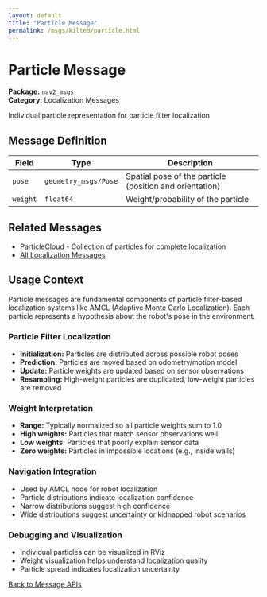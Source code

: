 ```yaml
---
layout: default
title: "Particle Message"
permalink: /msgs/kilted/particle.html
---
```


# Particle Message

**Package:** `nav2_msgs`  
**Category:** Localization Messages

Individual particle representation for particle filter localization

## Message Definition

| Field | Type | Description |
|-------|------|-------------|
| `pose` | `geometry_msgs/Pose` | Spatial pose of the particle (position and orientation) |
| `weight` | `float64` | Weight/probability of the particle |

## Related Messages

- [ParticleCloud](/msgs/kilted/particlecloud.html) - Collection of particles for complete localization
- [All Localization Messages](/msgs/kilted/index.html#localization-messages)

## Usage Context

Particle messages are fundamental components of particle filter-based localization systems like AMCL (Adaptive Monte Carlo Localization). Each particle represents a hypothesis about the robot's pose in the environment.

### Particle Filter Localization
- **Initialization:** Particles are distributed across possible robot poses
- **Prediction:** Particles are moved based on odometry/motion model
- **Update:** Particle weights are updated based on sensor observations
- **Resampling:** High-weight particles are duplicated, low-weight particles are removed

### Weight Interpretation
- **Range:** Typically normalized so all particle weights sum to 1.0
- **High weights:** Particles that match sensor observations well
- **Low weights:** Particles that poorly explain sensor data
- **Zero weights:** Particles in impossible locations (e.g., inside walls)

### Navigation Integration
- Used by AMCL node for robot localization
- Particle distributions indicate localization confidence
- Narrow distributions suggest high confidence
- Wide distributions suggest uncertainty or kidnapped robot scenarios

### Debugging and Visualization
- Individual particles can be visualized in RViz
- Weight visualization helps understand localization quality
- Particle spread indicates localization uncertainty

[Back to Message APIs](/msgs/kilted/)
